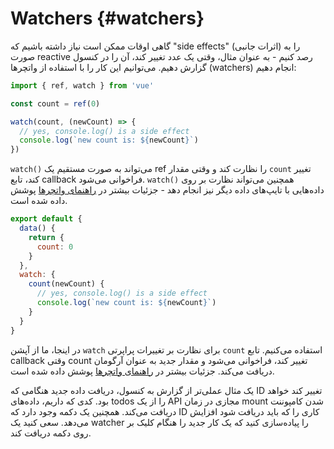 # Watchers {#watchers}

گاهی اوقات ممکن است نیاز داشته باشیم که "side effects" (اثرات جانبی) را به صورت reactive رصد کنیم - به عنوان مثال، وقتی یک عدد تغییر کند، آن را در کنسول گزارش دهیم. می‌توانیم این کار را با استفاده از واتچرها (watchers) انجام دهیم:

<div class="composition-api">

```js
import { ref, watch } from 'vue'

const count = ref(0)

watch(count, (newCount) => {
  // yes, console.log() is a side effect
  console.log(`new count is: ${newCount}`)
})
```

`watch()‎` می‌تواند به صورت مستقیم یک ref را نظارت کند و وقتی مقدار `count` تغییر کند، تابع callback فراخوانی می‌شود. `watch()‎` همچنین می‌تواند نظارت بر روی داده‌هایی با تایپ‌های داده‌ دیگر نیز انجام دهد - جزئیات بیشتر در <a target="_blank" href="/guide/essentials/watchers.html">راهنمای واتچرها</a> پوشش داده شده است.

</div>
<div class="options-api">

```js
export default {
  data() {
    return {
      count: 0
    }
  },
  watch: {
    count(newCount) {
      // yes, console.log() is a side effect
      console.log(`new count is: ${newCount}`)
    }
  }
}
```

در اینجا، ما از آپشن `watch` برای نظارت بر تغییرات پراپرتی `count` استفاده می‌کنیم. تابع callback وقتی count تغییر کند، فراخوانی می‌شود و مقدار جدید به عنوان آرگومان دریافت می‌کند. جزئیات بیشتر در <a target="_blank" href="/guide/essentials/watchers.html">راهنمای واتچرها</a> پوشش داده شده است.

</div>

یک مثال عملی‌تر از گزارش به کنسول، دریافت داده جدید هنگامی که ID تغییر کند خواهد بود. کدی که داریم، داده‌های todos را از یک API مجازی در زمان mount شدن کامپوننت دریافت می‌کند. همچنین یک دکمه وجود دارد که ID کاری را که باید دریافت شود افزایش می‌دهد. سعی کنید یک watcher را پیاده‌سازی کنید که یک کار جدید را هنگام کلیک بر روی دکمه دریافت کند.
